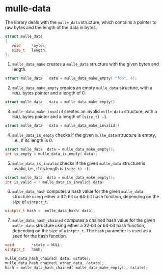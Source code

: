 # mulle-data

The library deals with the `mulle_data` structure, which contains a pointer to
raw bytes and the length of the data in bytes.

```c
struct mulle_data
{
   void     *bytes;
   size_t   length;
};
```

1. `mulle_data_make` creates a `mulle_data` structure with the given bytes and length.

```c
struct mulle_data   data = mulle_data_make_empty( "foo", 4);
```

2. `mulle_data_make_empty` creates an empty `mulle_data` structure, with a `NULL` bytes pointer and a length of 0.

```c
struct mulle_data   data = mulle_data_make_empty()
```

3. `mulle_data_make_invalid` creates an invalid `mulle_data` structure, with a `NULL` bytes pointer and a length of `(size_t) -1`.

```c
struct mulle_data   data = mulle_data_make_invalid()
```

4. `mulle_data_is_empty` checks if the given `mulle_data` structure is empty, i.e., if its length is 0.

```c
struct mulle_data  data = mulle_data_make_empty();
int is_empty = mulle_data_is_empty( data);
```

5. `mulle_data_is_invalid` checks if the given `mulle_data` structure is invalid, i.e., if its length is `(size_t) -1`.

```c
struct mulle_data  data = mulle_data_make_empty();
int is_valid = ! mulle_data_is_invalid( data)
```

6. `mulle_data_hash` computes a hash value for the given `mulle_data` structure using either a 32-bit or 64-bit hash function, depending on the size of `uintptr_t`.

```c
uintptr_t hash =  mulle_data_hash( data);
```

7. `mulle_data_hash_chained` computes a chained hash value for the given `mulle_data` structure using either a 32-bit or 64-bit hash function, depending on the size of `uintptr_t`. The `hash` parameter is used as a seed for the hash function.

```c
void        *state = NULL;
uintptr_t   hash;

mulle_data_hash_chained( data, &state);
mulle_data_hash_chained( other_data, &state);
hash = mulle_data_hash_chained( mulle_data_make_empty(), &state);
```